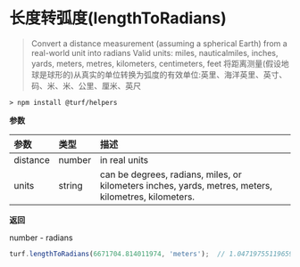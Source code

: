 # 长度转弧度(lengthToRadians)

> Convert a distance measurement (assuming a spherical Earth) from a real-world unit into radians Valid units: miles, nauticalmiles, inches, yards, meters, metres, kilometers, centimeters, feet
> 将距离测量(假设地球是球形的)从真实的单位转换为弧度的有效单位:英里、海洋英里、英寸、码、米、米、公里、厘米、英尺

```text
> npm install @turf/helpers
```

**参数**

| 参数     | 类型   | 描述                                                         |
| :------- | :----- | :----------------------------------------------------------- |
| distance | number | in real units                                                |
| units    | string | can be degrees, radians, miles, or kilometers inches, yards, metres, meters, kilometres, kilometers. |

**返回**

number - radians

```js
turf.lengthToRadians(6671704.814011974, 'meters');  // 1.0471975511965976
```